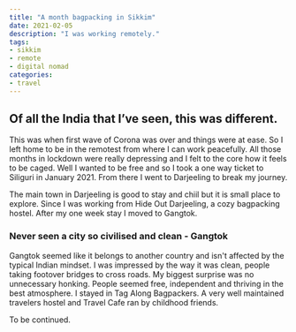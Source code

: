 ```yaml
---
title: "A month bagpacking in Sikkim"
date: 2021-02-05
description: "I was working remotely."
tags: 
- sikkim
- remote
- digital nomad
categories:
- travel
---
```


## Of all the India that I&rsquo;ve seen, this was different.

This was when first wave of Corona was over and things were at ease. So I left home to be in the remotest from where I can work peacefully. All those months in lockdown were really depressing and I felt to the core how it feels to be caged. Well I wanted to be free and so I took a one way ticket to Siliguri in January 2021. From there I went to Darjeeling to break my journey. 

The main town in Darjeeling is good to stay and chiil but it is small place to explore. Since I was working from Hide Out Darjeeling, a cozy bagpacking hostel. After my one week stay I moved to Gangtok.

### Never seen a city so civilised and clean - Gangtok
Gangtok seemed like it belongs to another country and isn't affected by the typical Indian mindset.  I was impressed by the way it was clean, people taking footover bridges to cross roads. My biggest surprise was no unnecessary honking. People seemed free, independent and thriving in the best atmosphere. I stayed in Tag Along Bagpackers. A very well maintained travelers hostel and Travel Cafe ran by  childhood friends.

To be continued.